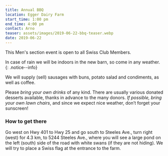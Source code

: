 ```yaml
---
title: Annual BBQ
location: Egger Dairy Farm
start_time: 1:00 pm
end_time: 4:00 pm
contact: Arno
teaser: assets/images/2019-06-22-bbq-teaser.webp
date: 2019-06-22
---
```


This Men's section event is open to all Swiss Club Members.

In case of rain we will be indoors in the new barn, so come in any weather.
{: .notice--info}

We will supply (sell) sausages with buns, potato salad and condiments, as well
as coffee.

Please *bring your own drinks* of any kind. There are usually various donated
desserts available, thanks in advance to the many donors. *If possible, bring
your own lawn chairs*, and since we expect nice weather, don’t forget your
sunscreen!

### How to get there

Go west on Hwy 401 to Hwy 25 and go south to Steeles Ave., turn right (west)
for 4.3 km, to 5244 Steeles Ave., where you will see a large pond on the left
(south) side of the road with white swans (if they are not hiding). We will try
to place a Swiss flag at the entrance to the farm.

